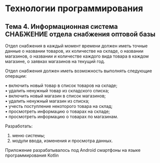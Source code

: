 # Технологии программирования  
## Тема 4. Информационная система СНАБЖЕНИЕ отдела снабжения оптовой базы  
Отдел снабжения в каждый момент времени должен иметь точные данные о названии товаров, их количестве на складе, о названии магазинов, о названии и количестве каждого вида товара в каждом магазине, о заявках магазинов на текущий год.  
	  
 Отдел снабжения должен иметь возможность выполнять следующие операции:
   
•	включить новый товар в список товаров на складе;  
•	удалить ненужный товар из складского списка;  
•	включить новый магазин в список магазинов;  
•	удалить ненужный магазин из списка;  
•	учесть поступление некоторого товара на склад;  
•	просмотреть информацию о товарах на складе;  
•	просмотреть информацию о товарах по магазинам.  
	  
 Разработать:
    
1) 	меню системы;
2) 	модули ввода, изменения и просмотра данных.
  
Приложение разрабатывалось под Android смартфоны на языке программирования Kotlin
